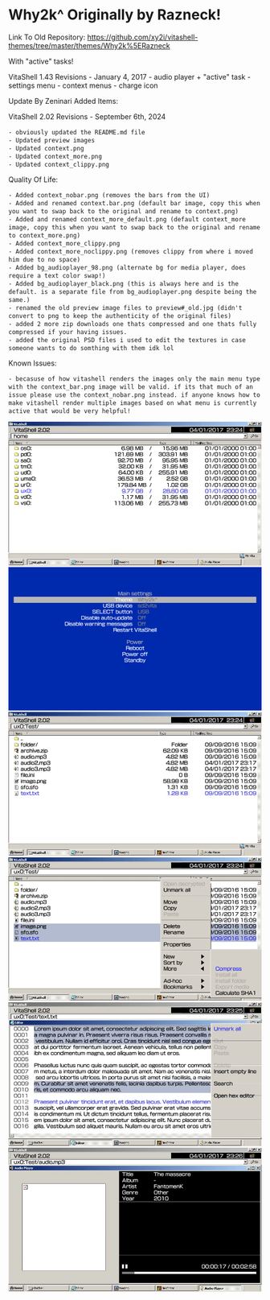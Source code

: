 # Why2k^ Originally by Razneck!

Link To Old Repository: https://github.com/xy2i/vitashell-themes/tree/master/themes/Why2k%5ERazneck

With "active" tasks!

VitaShell 1.43 Revisions - January 4, 2017
	- audio player + "active" task
	- settings menu
	- context menus
	- charge icon

 Update By Zeninari Added Items:

VitaShell 2.02 Revisions - September 6th, 2024

	- obviously updated the README.md file
	- Updated preview images
	- Updated context.png
	- Updated context_more.png
	- Updated context_clippy.png

Quality Of Life:

	- Added context_nobar.png (removes the bars from the UI)
	- Added and renamed context.bar.png (default bar image, copy this when 	you want to swap back to the original and rename to context.png)
	- Added and renamed context_more_default.png (default context_more image, copy this when you want to swap back to the original and rename to context_more.png)
	- Added context_more_clippy.png
	- Added context_more_noclippy.png (removes clippy from where i moved him due to no space)
	- Added bg_audioplayer_98.png (alternate bg for media player, does require a text color swap!)
 	- Added bg_audioplayer_black.png (this is always here and is the default. is a separate file from bg_audioplayer.png despite being the same.)
	- renamed the old preview image files to preview#_old.jpg (didn't convert to png to keep the authenticity of the original files)
	- added 2 more zip downloads one thats compressed and one thats fully compressed if your having issues.
 	- added the original PSD files i used to edit the textures in case someone wants to do somthing with them idk lol

 Known Issues: 
	 
  	- becasuse of how vitashell renders the images only the main menu type with the context_bar.png image will be valid. if its that much of an issue please use the context_nobar.png instead. if anyone knows how to make vitashell render multiple images based on what menu is currently active that would be very helpful!


![Preview1](https://github.com/Zeninari/Vita-Themes/blob/c9337d5a81c8264d269daa4cc3f81b323449472d/VitaShell%20Themes/Why2k%5EZeninari/preview1.png)
![Preview2](https://github.com/Zeninari/Vita-Themes/blob/c4827538122624e5abda6aae1835fded22e5c08a/VitaShell%20Themes/Why2k%5EZeninari/preview2.png)
![Preview3](https://github.com/Zeninari/Vita-Themes/blob/d4c636816b348908ce6f8373137ec2bd3b4e0c1d/VitaShell%20Themes/Why2k%5EZeninari/preview3.png)
![Preview4](https://github.com/Zeninari/Vita-Themes/blob/d4c636816b348908ce6f8373137ec2bd3b4e0c1d/VitaShell%20Themes/Why2k%5EZeninari/preview4.png)
![Preview5](https://github.com/Zeninari/Vita-Themes/blob/d4c636816b348908ce6f8373137ec2bd3b4e0c1d/VitaShell%20Themes/Why2k%5EZeninari/preview5.png)
![Preview6](https://github.com/Zeninari/Vita-Themes/blob/d4c636816b348908ce6f8373137ec2bd3b4e0c1d/VitaShell%20Themes/Why2k%5EZeninari/preview6.png)
